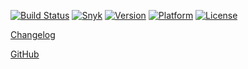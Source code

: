 [![Build Status](https://travis-ci.org/Skyscanner/backpack-ios.svg?branch=master)](https://travis-ci.org/Skyscanner/backpack-ios)
[![Snyk](https://snyk.io/test/github/skyscanner/backpack-ios/badge.svg)](https://snyk.io/test/github/skyscanner/backpack-ios)
[![Version](https://img.shields.io/cocoapods/v/Backpack.svg?style=flat)](https://cocoapods.org/pods/Backpack)
[![Platform](https://img.shields.io/cocoapods/p/Backpack.svg?style=flat)](https://cocoapods.org/pods/Backpack)
[![License](https://img.shields.io/github/license/Skyscanner/backpack-ios.svg)](https://github.com/Skyscanner/backpack-ios/blob/master/LICENSE.txt)

[Changelog](https://github.com/Skyscanner/backpack-ios/blob/master/CHANGELOG.md)

[GitHub](https://github.com/Skyscanner/backpack-ios)